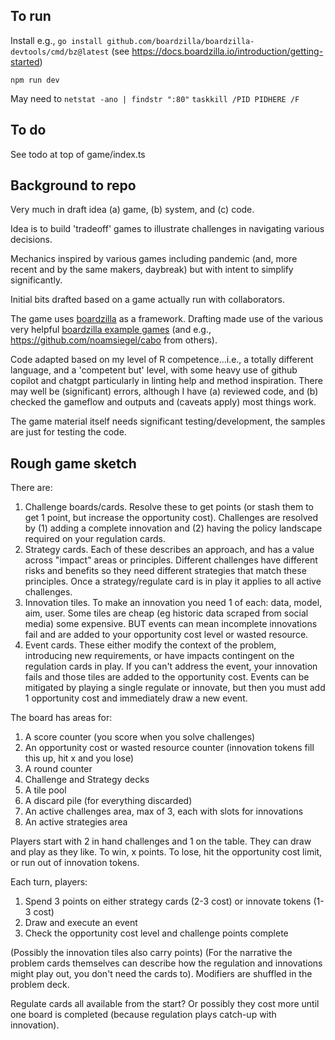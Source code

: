 ## To run

Install e.g., `go install github.com/boardzilla/boardzilla-devtools/cmd/bz@latest` (see https://docs.boardzilla.io/introduction/getting-started)

`npm run dev`

May need to
`netstat -ano | findstr ":80"`
`taskkill /PID PIDHERE /F`

## To do

See todo at top of game/index.ts



## Background to repo

Very much in draft idea (a) game, (b) system, and (c) code. 

Idea is to build 'tradeoff' games to illustrate challenges in navigating various decisions. 

Mechanics inspired by various games including pandemic (and, more recent and by the same makers, daybreak) but with intent to simplify significantly.

Initial bits drafted based on a game actually run with collaborators.

The game uses [boardzilla](https://docs.boardzilla.io) as a framework. 
Drafting made use of the various very helpful [boardzilla example games](https://github.com/boardzilla/) (and e.g., https://github.com/noamsiegel/cabo from others).

Code adapted based on my level of R competence...i.e., a totally different language, and a 'competent but' level, with some heavy use of github copilot and chatgpt particularly in linting help and method inspiration. 
There may well be (significant) errors, although I have (a) reviewed code, and (b) checked the gameflow and outputs and (caveats apply) most things work. 

The game material itself needs significant testing/development, the samples are just for testing the code. 


## Rough game sketch

There are:

1. Challenge boards/cards. Resolve these to get points (or stash them to get 1 point, but increase the opportunity cost). Challenges are resolved by (1) adding a complete innovation and (2) having the policy landscape required on your regulation cards.
2. Strategy cards. Each of these describes an approach, and has a value across "impact" areas or principles. Different challenges have different risks and benefits so they need different strategies that match these principles. Once a strategy/regulate card is in play it applies to all active challenges.
3. Innovation tiles. To make an innovation you need 1 of each: data, model, aim, user. Some tiles are cheap (eg historic data scraped from social media) some expensive. BUT events can mean incomplete innovations fail and are added to your opportunity cost level or wasted resource. 
5. Event cards. These either modify the context of the problem, introducing new requirements, or have impacts contingent on the regulation cards in play. If you can't address the event, your innovation fails and those tiles are added to the opportunity cost. Events can be mitigated by playing a single regulate or innovate, but then you must add 1 opportunity cost and immediately draw a new event. 

The board has areas for:
1. A score counter (you score when you solve challenges)
2. An opportunity cost or wasted resource counter (innovation tokens fill this up, hit x and you lose)
3. A round counter 
4. Challenge and Strategy decks
5. A tile pool 
6. A discard pile (for everything discarded)
7. An active challenges area, max of 3, each with slots for innovations
8. An active strategies area


Players start with 2 in hand challenges and 1 on the table. They can draw and play as they like. To win, x points. To lose, hit the opportunity cost limit, or run out of innovation tokens. 

Each turn, players:
1. Spend 3 points on either strategy cards (2-3 cost) or innovate tokens (1-3 cost)
2. Draw and execute an event
3. Check the opportunity cost level and challenge points complete 

(Possibly the innovation tiles also carry points)
(For the narrative the problem cards themselves can describe how the regulation and innovations might play out, you don't need the cards to). Modifiers are shuffled in the problem deck. 

Regulate cards all available from the start? Or possibly they cost more until one board is completed (because regulation plays catch-up with innovation). 